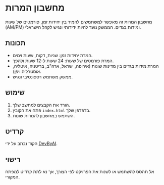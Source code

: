# מחשבון המרות

מחשבון המרות זה מאפשר למשתמשים להמיר בין יחידות זמן, פורמטים של שעות (AM/PM) ומידות בגדים. הממשק נועד להיות ידידותי ונגיש לקהל הישראלי.

## תכונות

- המרת יחידות זמן: שניות, דקות, שעות וימים.
- המרת פורמטים של שעות: 24 שעות ל-12 שעות ולהפך.
- המרת מידות בגדים בין מדינות שונות (אירופה, ישראל, ארה"ב, בריטניה, איטליה, אוסטרליה ויפן).
- ממשק משתמש רספונסיבי ונגיש.

## שימוש

1. הורד את הקבצים למחשב שלך.
2. פתח את הקובץ `index.html` בדפדפן שלך.
3. השתמש במחשבון להמרות שונות.

## קרדיט

הקוד נכתב על ידי [DevByAI](https://github.com/DevByAi).

## רישוי

אל תהסס להשתמש או לשנות את הפרויקט לפי הצורך, אך נא לתת קרדיט למפתח המקורי.

